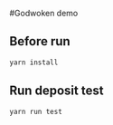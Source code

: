 #Godwoken demo

## Before run

```bash
yarn install
```

## Run deposit test

```bash
yarn run test
```
